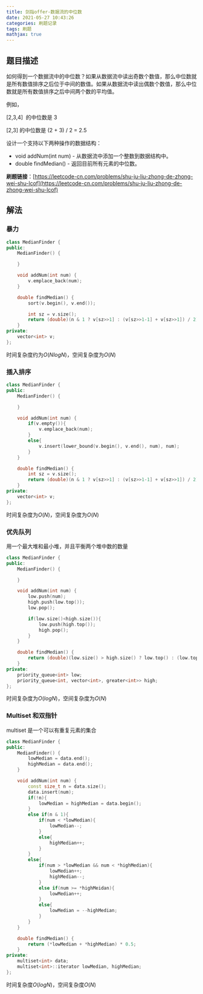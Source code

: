 ```yaml
---
title: 剑指offer-数据流的中位数
date: 2021-05-27 10:43:26
categories: 刷题记录
tags: 刷题
mathjax: true
---
```


## 题目描述

如何得到一个数据流中的中位数？如果从数据流中读出奇数个数值，那么中位数就是所有数值排序之后位于中间的数值。如果从数据流中读出偶数个数值，那么中位数就是所有数值排序之后中间两个数的平均值。

例如，

[2,3,4]  的中位数是 3

[2,3] 的中位数是 (2 + 3) / 2 = 2.5

设计一个支持以下两种操作的数据结构：

- void addNum(int num) - 从数据流中添加一个整数到数据结构中。
- double findMedian() - 返回目前所有元素的中位数。

**刷题链接**：[https://leetcode-cn.com/problems/shu-ju-liu-zhong-de-zhong-wei-shu-lcof](https://leetcode-cn.com/problems/shu-ju-liu-zhong-de-zhong-wei-shu-lcof)

<!--more-->

## 解法

### 暴力

```C++
class MedianFinder {
public:
    MedianFinder() {

    }

    void addNum(int num) {
        v.emplace_back(num);
    }

    double findMedian() {
        sort(v.begin(), v.end());

        int sz = v.size();
        return (double)(n & 1 ? v[sz>>1] : (v[sz>>1-1] + v[sz>>1]) / 2);
    }
private:
    vector<int> v;
};
```

时间复杂度约为$O(NlogN)$，空间复杂度为$O(N)$

### 插入排序

```C++
class MedianFinder {
public:
    MedianFinder() {

    }

    void addNum(int num) {
        if(v.empty()){
            v.emplace_back(num);
        }
        else{
            v.insert(lower_bound(v.begin(), v.end(), num), num);
        }
    }

    double findMedian() {
        int sz = v.size();
        return (double)(n & 1 ? v[sz>>1] : (v[sz>>1-1] + v[sz>>1]) / 2);
    }
private:
    vector<int> v;
};
```

时间复杂度为$O(N)$，空间复杂度为$O(N)$

### 优先队列

用一个最大堆和最小堆，并且平衡两个堆中数的数量

```C++
class MedianFinder {
public:
    MedianFinder() {

    }

    void addNum(int num) {
        low.push(num);
        high.push(low.top());
        low.pop();

        if(low.size()<high.size()){
            low.push(high.top());
            high.pop();
        }
    }

    double findMedian() {
        return (double)(low.size() > high.size() ? low.top() : (low.top()+high.top())/2);
    }
private:
    priority_queue<int> low;
    priority_queue<int, vector<int>, greater<int>> high;
};
```

时间复杂度为$O(logN)$，空间复杂度为$O(N)$

### Multiset 和双指针

multiset 是一个可以有重复元素的集合

```C++
class MedianFinder {
public:
    MedianFinder() {
        lowMedian = data.end();
        highMedian = data.end();
    }

    void addNum(int num) {
        const size_t n = data.size();
        data.insert(num);
        if(!n){
            lowMedian = highMedian = data.begin();
        }
        else if(n & 1){
            if(num < *lowMedian){
                lowMedian--;
            }
            else{
                highMedian++;
            }
        }
        else{
            if(num > *lowMedian && num < *highMedian){
                lowMedian++;
                highMedian--;
            }
            else if(num >= *highMeidan){
                lowMedian++;
            }
            else{
                lowMedian = --highMedian;
            }
        }
    }

    double findMedian() {
        return (*lowMedian + *highMedian) * 0.5;
    }
private:
    multiset<int> data;
    multiset<int>::iterator lowMedian, highMedian;
};
```

时间复杂度$O(logN)$，空间复杂度$O(N)$

